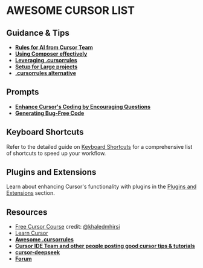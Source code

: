 # AWESOME CURSOR LIST

## Guidance & Tips

- **[Rules for AI from Cursor Team](guidance/rulesFromCursorTeam.md)**
- **[Using Composer effectively](https://www.reddit.com/r/cursor/comments/1hqcp03/a_few_tips_for_using_composer_effectively/)**
- **[Leveraging .cursorrules](https://www.reddit.com/r/cursor/comments/1hwwo60/top_crowdsourced_wisdom_for_effectively/)**
- **[Setup for Large projects](guidance/largeProjects.md)**
- **[.cursorrules alternative](guidance/cursorRulesAlternative.md)**

## Prompts
- **[Enhance Cursor's Coding by Encouraging Questions ](prompts\askQuestions.md)**
- **[Generating Bug-Free Code ](prompts\bugFreeCode)**

## Keyboard Shortcuts
Refer to the detailed guide on [Keyboard Shortcuts](https://refined.so/blog/cursor-shortcuts-guide) for a comprehensive list of shortcuts to speed up your workflow.

## Plugins and Extensions
Learn about enhancing Cursor's functionality with plugins in the [Plugins and Extensions](resources/plugins.md) section.

## Resources
- [Free Cursor Course](https://docs.google.com/document/d/1XKHYIDJ3d9JBCDFZVRnyLuT3JVr1QCgdWec9pHS7N_U/edit?tab=t.0)
credit: [@khaledmhirsi](https://x.com/khaledmhirsi/status/1866440695629619668)
- [Learn Cursor](https://cursor.directory/learn)
- **[Awesome .cursorrules](https://github.com/PatrickJS/awesome-cursorrules)**
- **[Cursor IDE Team and other people posting good cursor tips & tutorials](https://x.com/i/lists/1820427129814708445)**
- **[cursor-deepseek](https://github.com/danilofalcao/cursor-deepseek)**
- **[Forum](https://forum.cursor.com/)**
